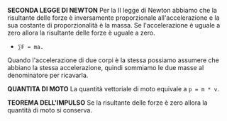 **SECONDA LEGGE DI NEWTON**
Per la II legge di Newton abbiamo che la risultante delle forze è inversamente proporzionale all'accelerazione e la sua costante di proporzionalità è la massa. Se l'accelerazione è uguale a zero allora la risultante delle forze è uguale a zero.
-  `∑F = ma.`

Quando l'accelerazione di due corpi è la stessa possiamo assumere che abbiano la stessa accelerazione, quindi sommiamo le due masse al denominatore per ricavarla.

**QUANTITA DI MOTO**
La quantità vettoriale di moto equivale a `p = m * v.`

**TEOREMA DELL'IMPULSO**
Se la risultante delle forze è zero allora la quantità di moto si conserva.
